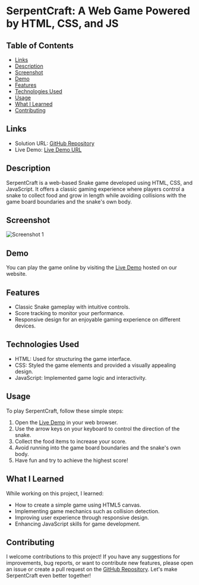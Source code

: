 # SerpentCraft: A Web Game Powered by HTML, CSS, and JS

## Table of Contents

- [Links](#links)
- [Description](#description)
- [Screenshot](#screenshot)
- [Demo](#demo)
- [Features](#features)
- [Technologies Used](#technologies-used)
- [Usage](#usage)
- [What I Learned](#what-i-learned)
- [Contributing](#contributing)

## Links

- Solution URL: [GitHub Repository](https://github.com/aruntutter/snake-game)
- Live Demo: [Live Demo URL](https://peppy-puffpuff-da8145.netlify.app/)

## Description

SerpentCraft is a web-based Snake game developed using HTML, CSS, and JavaScript. It offers a classic gaming experience where players control a snake to collect food and grow in length while avoiding collisions with the game board boundaries and the snake's own body.

## Screenshot

![Screenshot 1](screenshots/screenshot1.png)

## Demo

You can play the game online by visiting the [Live Demo](https://peppy-puffpuff-da8145.netlify.app/) hosted on our website.

## Features

- Classic Snake gameplay with intuitive controls.
- Score tracking to monitor your performance.
- Responsive design for an enjoyable gaming experience on different devices.

## Technologies Used

- HTML: Used for structuring the game interface.
- CSS: Styled the game elements and provided a visually appealing design.
- JavaScript: Implemented game logic and interactivity.

## Usage

To play SerpentCraft, follow these simple steps:

1. Open the [Live Demo](https://peppy-puffpuff-da8145.netlify.app/) in your web browser.
2. Use the arrow keys on your keyboard to control the direction of the snake.
3. Collect the food items to increase your score.
4. Avoid running into the game board boundaries and the snake's own body.
5. Have fun and try to achieve the highest score!

<!-- ![Gameplay](screenshots/gameplay.gif) -->

## What I Learned

While working on this project, I learned:

- How to create a simple game using HTML5 canvas.
- Implementing game mechanics such as collision detection.
- Improving user experience through responsive design.
- Enhancing JavaScript skills for game development.

## Contributing

I welcome contributions to this project! If you have any suggestions for improvements, bug reports, or want to contribute new features, please open an issue or create a pull request on the [GitHub Repository](https://github.com/your-username/your-repo). Let's make SerpentCraft even better together!
